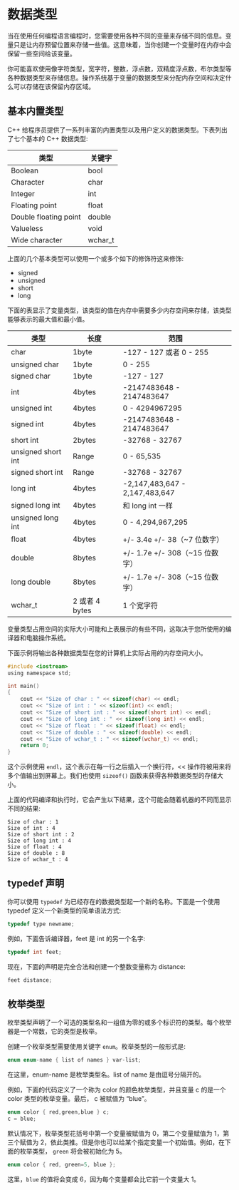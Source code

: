 # 数据类型

当在使用任何编程语言编程时，您需要使用各种不同的变量来存储不同的信息。变量只是让内存预留位置来存储一些值。这意味着，当你创建一个变量时在内存中会保留一些空间给该变量。

你可能喜欢使用像字符类型，宽字符，整数，浮点数，双精度浮点数，布尔类型等各种数据类型来存储信息。操作系统基于变量的数据类型来分配内存空间和决定什么可以存储在该保留内存区域。

## 基本内置类型

C++ 给程序员提供了一系列丰富的内置类型以及用户定义的数据类型。下表列出了七个基本的 C++ 数据类型:

| 类型                  | 关键字  |
| --------------------- | ------- |
| Boolean               | bool    |
| Character             | char    |
| Integer               | int     |
| Floating point        | float   |
| Double floating point | double  |
| Valueless             | void    |
| Wide character        | wchar_t |

上面的几个基本类型可以使用一个或多个如下的修饰符这来修饰:

- signed
- unsigned
- short
- long

下面的表显示了变量类型，该类型的值在内存中需要多少内存空间来存储，该类型能够表示的最大值和最小值。

| 类型               | 长度           | 范围                           |
| ------------------ | -------------- | ------------------------------ |
| char               | 1byte          | -127 - 127 或者 0 - 255        |
| unsigned char      | 1byte          | 0 - 255                        |
| signed char        | 1byte          | -127 - 127                     |
| int                | 4bytes         | -2147483648 - 2147483647       |
| unsigned int       | 4bytes         | 0 - 4294967295                 |
| signed int         | 4bytes         | -2147483648 - 2147483647       |
| short int          | 2bytes         | -32768 - 32767                 |
| unsigned short int | Range          | 0 - 65,535                     |
| signed short int   | Range          | -32768 - 32767                 |
| long int           | 4bytes         | -2,147,483,647 - 2,147,483,647 |
| signed long int    | 4bytes         | 和 long int 一样               |
| unsigned long int  | 4bytes         | 0 - 4,294,967,295              |
| float              | 4bytes         | +/- 3.4e +/- 38（~7 位数字）    |
| double             | 8bytes         | +/- 1.7e +/- 308（~15 位数字）  |
| long double        | 8bytes         | +/- 1.7e +/- 308（~15 位数字）  |
| wchar_t            | 2 或者 4 bytes | 1 个宽字符                     |

变量类型占用空间的实际大小可能和上表展示的有些不同，这取决于您所使用的编译器和电脑操作系统。

下面示例将输出各种数据类型在您的计算机上实际占用的内存空间大小。

```c
#include <iostream>
using namespace std;

int main()
{
    cout << "Size of char : " << sizeof(char) << endl;
    cout << "Size of int : " << sizeof(int) << endl;
    cout << "Size of short int : " << sizeof(short int) << endl;
    cout << "Size of long int : " << sizeof(long int) << endl;
    cout << "Size of float : " << sizeof(float) << endl;
    cout << "Size of double : " << sizeof(double) << endl;
    cout << "Size of wchar_t : " << sizeof(wchar_t) << endl;
    return 0;
}
```

这个示例使用 `endl`，这个表示在每一行之后插入一个换行符，<< 操作符被用来将多个值输出到屏幕上。我们也使用 `sizeof()` 函数来获得各种数据类型的存储大小。

上面的代码编译和执行时，它会产生以下结果，这个可能会随着机器的不同而显示不同的结果:

```
Size of char : 1
Size of int : 4
Size of short int : 2
Size of long int : 4
Size of float : 4
Size of double : 8
Size of wchar_t : 4
```

## typedef 声明

你可以使用 `typedef` 为已经存在的数据类型起一个新的名称。下面是一个使用 typedef 定义一个新类型的简单语法方式:

```c
typedef type newname;
```

例如，下面告诉编译器，feet 是 int 的另一个名字:

```c
typedef int feet;
```

现在，下面的声明是完全合法和创建一个整数变量称为 distance:

```c
feet distance;
```

## 枚举类型

枚举类型声明了一个可选的类型名和一组值为零的或多个标识符的类型。每个枚举器是一个常数，它的类型是枚举。

创建一个枚举类型需要使用关键字 `enum`。枚举类型的一般形式是:

```c
enum enum-name { list of names } var-list;
```

在这里，enum-name 是枚举类型名。list of name 是由逗号分隔开的。

例如，下面的代码定义了一个称为 color 的颜色枚举类型，并且变量 c 的是一个 color 类型的枚举变量。最后， c 被赋值为 “blue”。

```c
enum color { red,green,blue } c;
c = blue;
```

默认情况下，枚举类型花括号中第一个变量被赋值为 0，第二个变量赋值为 1，第三个赋值为 2，依此类推。但是你也可以给某个指定变量一个初始值。例如，在下面的枚举类型， `green` 将会被初始化为 5。

```c
enum color { red, green=5, blue };
```

这里，`blue` 的值将会变成 6，因为每个变量都会比它前一个变量大 1。